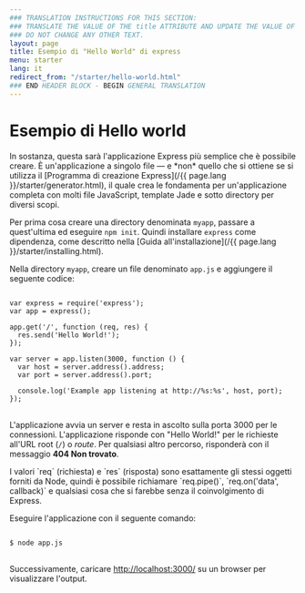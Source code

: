 ```yaml
---
### TRANSLATION INSTRUCTIONS FOR THIS SECTION:
### TRANSLATE THE VALUE OF THE title ATTRIBUTE AND UPDATE THE VALUE OF THE lang ATTRIBUTE. 
### DO NOT CHANGE ANY OTHER TEXT. 
layout: page
title: Esempio di "Hello World" di express
menu: starter
lang: it
redirect_from: "/starter/hello-world.html"
### END HEADER BLOCK - BEGIN GENERAL TRANSLATION
---
```


# Esempio di Hello world

<div class="doc-box doc-info" markdown="1">
In sostanza, questa sarà l'applicazione Express più semplice che è possibile creare. È un'applicazione a singolo file &mdash; e *non* quello che si ottiene se si utilizza il [Programma di creazione Express](/{{ page.lang }}/starter/generator.html), il quale crea le fondamenta per un'applicazione completa con molti file JavaScript, template Jade e sotto directory per diversi scopi.
</div>

Per prima cosa creare una directory denominata `myapp`, passare a quest'ultima ed eseguire `npm init`. Quindi installare `express` come dipendenza, come descritto nella [Guida all'installazione](/{{ page.lang }}/starter/installing.html).

Nella directory `myapp`, creare un file denominato `app.js` e aggiungere il seguente codice:

<pre>
<code class="language-javascript" translate="no">
var express = require('express');
var app = express();

app.get('/', function (req, res) {
  res.send('Hello World!');
});

var server = app.listen(3000, function () {
  var host = server.address().address;
  var port = server.address().port;

  console.log('Example app listening at http://%s:%s', host, port);
});
</code>
</pre>

L'applicazione avvia un server e resta in ascolto sulla porta 3000 per le connessioni. L'applicazione risponde con "Hello World!" per le richieste
all'URL root (`/`) o *route*. Per qualsiasi altro percorso, risponderà con il messaggio **404 Non trovato**.

<div class="doc-box doc-notice" markdown="1">
I valori `req` (richiesta) e `res` (risposta) sono esattamente gli stessi oggetti forniti da Node, quindi è possibile richiamare
`req.pipe()`, `req.on('data', callback)` e qualsiasi cosa che si farebbe senza il coinvolgimento di Express.
</div>

Eseguire l'applicazione con il seguente comando:

<pre>
<code class="language-sh" translate="no">
$ node app.js
</code>
</pre>

Successivamente, caricare [http://localhost:3000/](http://localhost:3000/) su un browser per visualizzare l'output.

